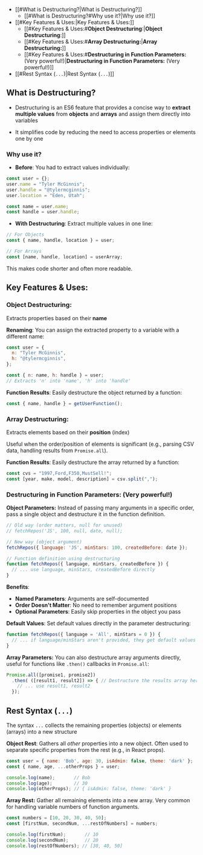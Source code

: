 - [[#What is Destructuring?|What is Destructuring?]]
	- [[#What is Destructuring?#Why use it?|Why use it?]]
- [[#Key Features & Uses:|Key Features & Uses:]]
	- [[#Key Features & Uses:#**Object Destructuring**:|**Object Destructuring**:]]
	- [[#Key Features & Uses:#**Array Destructuring:**|**Array Destructuring:**]]
	- [[#Key Features & Uses:#**Destructuring in Function Parameters:** (Very powerful!)|**Destructuring in Function Parameters:** (Very powerful!)]]
- [[#Rest Syntax (`...`)|Rest Syntax (`...`)]]

## What is Destructuring?
- Destructuring is an ES6 feature that provides a concise way to **extract multiple values** from **objects** and **arrays** and assign them directly into variables

- It simplifies code by reducing the need to access properties or elements one by one

### Why use it?
- **Before**: You had to extract values individually:

```js
const user = {};
user.name = "Tyler McGinnis";
user.handle = "@tylermcginnis";
user.location = "Eden, Utah";

const name = user.name;
const handle = user.handle;
```

- **With Destructuring**: Extract multiple values in one line:

```js
// For Objects
const { name, handle, location } = user;

// For Arrays
const [name, handle, location] = userArray;
```

This makes code shorter and often more readable.

## Key Features & Uses:

### **Object Destructuring**:
Extracts properties based on their **name**

**Renaming**: You can assign the extracted property to a variable with a different name:

```js
const user = {
  n: "Tyler McGinnis",
  h: "@tylermcginnis",
};

const { n: name, h: handle } = user; 
// Extracts 'n' into 'name', 'h' into 'handle'
```

**Function Results**: Easily destructure the object returned by a function:

```js
const { name, handle } = getUserFunction();
```

### **Array Destructuring:**

Extracts elements based on their **position** (index)

Useful when the order/position of elements is significant (e.g., parsing CSV data, handling results from `Promise.all`).

**Function Results**: Easily destructure the array returned by a function:

```js
const cvs = "1997,Ford,F350,MustSell!";
const [year, make, model, description] = csv.split(",");
```

### **Destructuring in Function Parameters:** (Very powerful!)

**Object Parameters:** Instead of passing many arguments in a specific order, pass a single object and destructure it in the function definition.

```js
// Old way (order matters, null for unused)
// fetchRepos('JS', 100, null, date, null);

// New way (object argument)
fetchRepos({ language: 'JS', minStars: 100, createdBefore: date });

// Function definition using destructuring
function fetchRepos({ language, minStars, createdBefore }) {
  // ... use language, minStars, createdBefore directly
}
```

**Benefits**:
- **Named Parameters**: Arguments are self-documented
- **Order Doesn't Matter**: No need to remember argument positions
- **Optional Parameters**: Easily skip properties in the object you pass

**Default Values**: Set default values directly in the parameter destructuring:

```js
function fetchRepos({ language = 'All', minStars = 0 }) {
  // ... if language/minStars aren't provided, they get default values
}
```

**Array Parameters:** You can also destructure array arguments directly, useful for functions like `.then()` callbacks in `Promise.all`:

```js
Promise.all([promise1, promise2])
  .then( ([result1, result2]) => { // Destructure the results array here
    // ... use result1, result2
  });
```

## Rest Syntax (`...`)
The syntax `...` collects the remaining properties (objects) or elements (arrays) into a new structure

**Object Rest**: Gathers all *other* properties into a new object. Often used to separate specific properties from the rest (e.g., in React props).

```js
const user = { name: 'Bob', age: 30, isAdmin: false, theme: 'dark' };
const { name, age, ...otherProps } = user;

console.log(name);       // Bob
console.log(age);        // 30
console.log(otherProps); // { isAdmin: false, theme: 'dark' }
```

**Array Rest:** Gather all remaining elements into a new array. Very common for handling variable numbers of function arguments. 

```js
const numbers = [10, 20, 30, 40, 50];
const [firstNum, secondNum, ...restOfNumbers] = numbers;

console.log(firstNum);       // 10
console.log(secondNum);      // 20
console.log(restOfNumbers); // [30, 40, 50]
```